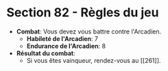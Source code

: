 # Section 82 - Règles du jeu

- **Combat**: Vous devez vous battre contre l'Arcadien.
  - **Habileté de l'Arcadien**: 7
  - **Endurance de l'Arcadien**: 8
- **Résultat du combat**:
  - Si vous êtes vainqueur, rendez-vous au [[261]].
